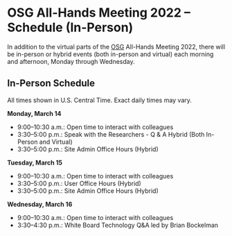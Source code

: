 # OSG All-Hands Meeting 2022 &ndash; Schedule (In-Person)

In addition to the virtual parts of the [OSG](https://www.opensciencegrid.org) All-Hands Meeting 2022,
there will be in-person or hybrid events (both in-person and virtual) each morning and afternoon,
Monday through Wednesday. 

## In-Person Schedule

All times shown in U.S. Central Time.
Exact daily times may vary.

**Monday, March 14**

*   9:00–10:30 a.m.: Open time to interact with colleagues
*   3:30–5:00 p.m.: Speak with the Researchers - Q & A Hybrid (Both In-Person and Virtual)
*   3:30–5:00 p.m.: Site Admin Office Hours (Hybrid)

**Tuesday, March 15**

*   9:00–10:30 a.m.: Open time to interact with colleagues
*   3:30–5:00 p.m.: User Office Hours (Hybrid)
*   3:30–5:00 p.m.: Site Admin Office Hours (Hybrid)

**Wednesday, March 16**

*   9:00–10:30 a.m.: Open time to interact with colleagues
*   3:30–4:30 p.m.: White Board Technology Q&A led by Brian Bockelman
